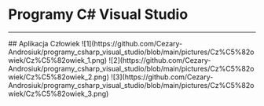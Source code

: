 # Programy C# Visual Studio


<hr>
## Aplikacja Człowiek
![1](https://github.com/Cezary-Androsiuk/programy_csharp_visual_studio/blob/main/pictures/Cz%C5%82owiek/Cz%C5%82owiek_1.png)
![2](https://github.com/Cezary-Androsiuk/programy_csharp_visual_studio/blob/main/pictures/Cz%C5%82owiek/Cz%C5%82owiek_2.png)
![3](https://github.com/Cezary-Androsiuk/programy_csharp_visual_studio/blob/main/pictures/Cz%C5%82owiek/Cz%C5%82owiek_3.png)